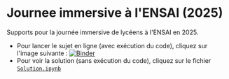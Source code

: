 # Journee immersive à l'ENSAI (2025)

Supports pour la journée immersive de lycéens à l'ENSAI en 2025.

* Pour lancer le sujet en ligne (avec exécution du code), cliquez sur l'image suivante : [![Binder](https://mybinder.org/badge_logo.svg)](https://mybinder.org/v2/gh/johannfaouzi/journee-immersive-ensai-2025/HEAD?urlpath=%2Fdoc%2Ftree%2FSujet.ipynb)
* Pour voir la solution (sans exécution du code), cliquez sur le fichier [`Solution.ipynb`](Solution.ipynb)
